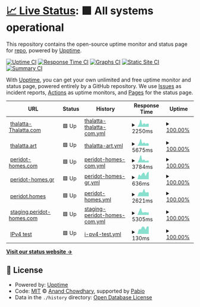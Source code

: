 # [📈 Live Status](https://status.thalatta-thalatta.com): <!--live status--> **🟩 All systems operational**

This repository contains the open-source uptime monitor and status page for [repo](https://status.thalatta-thalatta.com), powered by [Upptime](https://github.com/upptime/upptime).

[![Uptime CI](https://github.com/repo/thalatta/workflows/Uptime%20CI/badge.svg)](https://github.com/repo/thalatta/actions?query=workflow%3A%22Uptime+CI%22)
[![Response Time CI](https://github.com/repo/thalatta/workflows/Response%20Time%20CI/badge.svg)](https://github.com/repo/thalatta/actions?query=workflow%3A%22Response+Time+CI%22)
[![Graphs CI](https://github.com/repo/thalatta/workflows/Graphs%20CI/badge.svg)](https://github.com/repo/thalatta/actions?query=workflow%3A%22Graphs+CI%22)
[![Static Site CI](https://github.com/repo/thalatta/workflows/Static%20Site%20CI/badge.svg)](https://github.com/repo/thalatta/actions?query=workflow%3A%22Static+Site+CI%22)
[![Summary CI](https://github.com/repo/thalatta/workflows/Summary%20CI/badge.svg)](https://github.com/repo/thalatta/actions?query=workflow%3A%22Summary+CI%22)

With [Upptime](https://upptime.js.org), you can get your own unlimited and free uptime monitor and status page, powered entirely by a GitHub repository. We use [Issues](https://github.com/repo/thalatta/issues) as incident reports, [Actions](https://github.com/repo/thalatta/actions) as uptime monitors, and [Pages](https://status.thalatta-thalatta.com) for the status page.

<!--start: status pages-->
<!-- This summary is generated by Upptime (https://github.com/upptime/upptime) -->
<!-- Do not edit this manually, your changes will be overwritten -->
<!-- prettier-ignore -->
| URL | Status | History | Response Time | Uptime |
| --- | ------ | ------- | ------------- | ------ |
| <img alt="" src="https://icons.duckduckgo.com/ip3/thalatta-thalatta.com.ico" height="13"> [thalatta-Thalatta.com](https://thalatta-thalatta.com) | 🟩 Up | [thalatta-thalatta-com.yml](https://github.com/AvgGeo/thalatta/commits/HEAD/history/thalatta-thalatta-com.yml) | <details><summary><img alt="Response time graph" src="./graphs/thalatta-thalatta-com/response-time-week.png" height="20"> 2250ms</summary><br><a href="https://status.thalatta-thalatta.com/history/thalatta-thalatta-com"><img alt="Response time 2702" src="https://img.shields.io/endpoint?url=https%3A%2F%2Fraw.githubusercontent.com%2FAvgGeo%2Fthalatta%2FHEAD%2Fapi%2Fthalatta-thalatta-com%2Fresponse-time.json"></a><br><a href="https://status.thalatta-thalatta.com/history/thalatta-thalatta-com"><img alt="24-hour response time 1985" src="https://img.shields.io/endpoint?url=https%3A%2F%2Fraw.githubusercontent.com%2FAvgGeo%2Fthalatta%2FHEAD%2Fapi%2Fthalatta-thalatta-com%2Fresponse-time-day.json"></a><br><a href="https://status.thalatta-thalatta.com/history/thalatta-thalatta-com"><img alt="7-day response time 2250" src="https://img.shields.io/endpoint?url=https%3A%2F%2Fraw.githubusercontent.com%2FAvgGeo%2Fthalatta%2FHEAD%2Fapi%2Fthalatta-thalatta-com%2Fresponse-time-week.json"></a><br><a href="https://status.thalatta-thalatta.com/history/thalatta-thalatta-com"><img alt="30-day response time 2137" src="https://img.shields.io/endpoint?url=https%3A%2F%2Fraw.githubusercontent.com%2FAvgGeo%2Fthalatta%2FHEAD%2Fapi%2Fthalatta-thalatta-com%2Fresponse-time-month.json"></a><br><a href="https://status.thalatta-thalatta.com/history/thalatta-thalatta-com"><img alt="1-year response time 2702" src="https://img.shields.io/endpoint?url=https%3A%2F%2Fraw.githubusercontent.com%2FAvgGeo%2Fthalatta%2FHEAD%2Fapi%2Fthalatta-thalatta-com%2Fresponse-time-year.json"></a></details> | <details><summary><a href="https://status.thalatta-thalatta.com/history/thalatta-thalatta-com">100.00%</a></summary><a href="https://status.thalatta-thalatta.com/history/thalatta-thalatta-com"><img alt="All-time uptime 100.00%" src="https://img.shields.io/endpoint?url=https%3A%2F%2Fraw.githubusercontent.com%2FAvgGeo%2Fthalatta%2FHEAD%2Fapi%2Fthalatta-thalatta-com%2Fuptime.json"></a><br><a href="https://status.thalatta-thalatta.com/history/thalatta-thalatta-com"><img alt="24-hour uptime 100.00%" src="https://img.shields.io/endpoint?url=https%3A%2F%2Fraw.githubusercontent.com%2FAvgGeo%2Fthalatta%2FHEAD%2Fapi%2Fthalatta-thalatta-com%2Fuptime-day.json"></a><br><a href="https://status.thalatta-thalatta.com/history/thalatta-thalatta-com"><img alt="7-day uptime 100.00%" src="https://img.shields.io/endpoint?url=https%3A%2F%2Fraw.githubusercontent.com%2FAvgGeo%2Fthalatta%2FHEAD%2Fapi%2Fthalatta-thalatta-com%2Fuptime-week.json"></a><br><a href="https://status.thalatta-thalatta.com/history/thalatta-thalatta-com"><img alt="30-day uptime 100.00%" src="https://img.shields.io/endpoint?url=https%3A%2F%2Fraw.githubusercontent.com%2FAvgGeo%2Fthalatta%2FHEAD%2Fapi%2Fthalatta-thalatta-com%2Fuptime-month.json"></a><br><a href="https://status.thalatta-thalatta.com/history/thalatta-thalatta-com"><img alt="1-year uptime 100.00%" src="https://img.shields.io/endpoint?url=https%3A%2F%2Fraw.githubusercontent.com%2FAvgGeo%2Fthalatta%2FHEAD%2Fapi%2Fthalatta-thalatta-com%2Fuptime-year.json"></a></details>
| <img alt="" src="https://icons.duckduckgo.com/ip3/thalatta.art.ico" height="13"> [thalatta.art](https://thalatta.art) | 🟩 Up | [thalatta-art.yml](https://github.com/AvgGeo/thalatta/commits/HEAD/history/thalatta-art.yml) | <details><summary><img alt="Response time graph" src="./graphs/thalatta-art/response-time-week.png" height="20"> 5675ms</summary><br><a href="https://status.thalatta-thalatta.com/history/thalatta-art"><img alt="Response time 6954" src="https://img.shields.io/endpoint?url=https%3A%2F%2Fraw.githubusercontent.com%2FAvgGeo%2Fthalatta%2FHEAD%2Fapi%2Fthalatta-art%2Fresponse-time.json"></a><br><a href="https://status.thalatta-thalatta.com/history/thalatta-art"><img alt="24-hour response time 3696" src="https://img.shields.io/endpoint?url=https%3A%2F%2Fraw.githubusercontent.com%2FAvgGeo%2Fthalatta%2FHEAD%2Fapi%2Fthalatta-art%2Fresponse-time-day.json"></a><br><a href="https://status.thalatta-thalatta.com/history/thalatta-art"><img alt="7-day response time 5675" src="https://img.shields.io/endpoint?url=https%3A%2F%2Fraw.githubusercontent.com%2FAvgGeo%2Fthalatta%2FHEAD%2Fapi%2Fthalatta-art%2Fresponse-time-week.json"></a><br><a href="https://status.thalatta-thalatta.com/history/thalatta-art"><img alt="30-day response time 5363" src="https://img.shields.io/endpoint?url=https%3A%2F%2Fraw.githubusercontent.com%2FAvgGeo%2Fthalatta%2FHEAD%2Fapi%2Fthalatta-art%2Fresponse-time-month.json"></a><br><a href="https://status.thalatta-thalatta.com/history/thalatta-art"><img alt="1-year response time 6954" src="https://img.shields.io/endpoint?url=https%3A%2F%2Fraw.githubusercontent.com%2FAvgGeo%2Fthalatta%2FHEAD%2Fapi%2Fthalatta-art%2Fresponse-time-year.json"></a></details> | <details><summary><a href="https://status.thalatta-thalatta.com/history/thalatta-art">100.00%</a></summary><a href="https://status.thalatta-thalatta.com/history/thalatta-art"><img alt="All-time uptime 100.00%" src="https://img.shields.io/endpoint?url=https%3A%2F%2Fraw.githubusercontent.com%2FAvgGeo%2Fthalatta%2FHEAD%2Fapi%2Fthalatta-art%2Fuptime.json"></a><br><a href="https://status.thalatta-thalatta.com/history/thalatta-art"><img alt="24-hour uptime 100.00%" src="https://img.shields.io/endpoint?url=https%3A%2F%2Fraw.githubusercontent.com%2FAvgGeo%2Fthalatta%2FHEAD%2Fapi%2Fthalatta-art%2Fuptime-day.json"></a><br><a href="https://status.thalatta-thalatta.com/history/thalatta-art"><img alt="7-day uptime 100.00%" src="https://img.shields.io/endpoint?url=https%3A%2F%2Fraw.githubusercontent.com%2FAvgGeo%2Fthalatta%2FHEAD%2Fapi%2Fthalatta-art%2Fuptime-week.json"></a><br><a href="https://status.thalatta-thalatta.com/history/thalatta-art"><img alt="30-day uptime 100.00%" src="https://img.shields.io/endpoint?url=https%3A%2F%2Fraw.githubusercontent.com%2FAvgGeo%2Fthalatta%2FHEAD%2Fapi%2Fthalatta-art%2Fuptime-month.json"></a><br><a href="https://status.thalatta-thalatta.com/history/thalatta-art"><img alt="1-year uptime 100.00%" src="https://img.shields.io/endpoint?url=https%3A%2F%2Fraw.githubusercontent.com%2FAvgGeo%2Fthalatta%2FHEAD%2Fapi%2Fthalatta-art%2Fuptime-year.json"></a></details>
| <img alt="" src="https://icons.duckduckgo.com/ip3/peridot-homes.com.ico" height="13"> [peridot-homes.com](https://peridot-homes.com) | 🟩 Up | [peridot-homes-com.yml](https://github.com/AvgGeo/thalatta/commits/HEAD/history/peridot-homes-com.yml) | <details><summary><img alt="Response time graph" src="./graphs/peridot-homes-com/response-time-week.png" height="20"> 3784ms</summary><br><a href="https://status.thalatta-thalatta.com/history/peridot-homes-com"><img alt="Response time 2640" src="https://img.shields.io/endpoint?url=https%3A%2F%2Fraw.githubusercontent.com%2FAvgGeo%2Fthalatta%2FHEAD%2Fapi%2Fperidot-homes-com%2Fresponse-time.json"></a><br><a href="https://status.thalatta-thalatta.com/history/peridot-homes-com"><img alt="24-hour response time 2372" src="https://img.shields.io/endpoint?url=https%3A%2F%2Fraw.githubusercontent.com%2FAvgGeo%2Fthalatta%2FHEAD%2Fapi%2Fperidot-homes-com%2Fresponse-time-day.json"></a><br><a href="https://status.thalatta-thalatta.com/history/peridot-homes-com"><img alt="7-day response time 3784" src="https://img.shields.io/endpoint?url=https%3A%2F%2Fraw.githubusercontent.com%2FAvgGeo%2Fthalatta%2FHEAD%2Fapi%2Fperidot-homes-com%2Fresponse-time-week.json"></a><br><a href="https://status.thalatta-thalatta.com/history/peridot-homes-com"><img alt="30-day response time 3456" src="https://img.shields.io/endpoint?url=https%3A%2F%2Fraw.githubusercontent.com%2FAvgGeo%2Fthalatta%2FHEAD%2Fapi%2Fperidot-homes-com%2Fresponse-time-month.json"></a><br><a href="https://status.thalatta-thalatta.com/history/peridot-homes-com"><img alt="1-year response time 2640" src="https://img.shields.io/endpoint?url=https%3A%2F%2Fraw.githubusercontent.com%2FAvgGeo%2Fthalatta%2FHEAD%2Fapi%2Fperidot-homes-com%2Fresponse-time-year.json"></a></details> | <details><summary><a href="https://status.thalatta-thalatta.com/history/peridot-homes-com">100.00%</a></summary><a href="https://status.thalatta-thalatta.com/history/peridot-homes-com"><img alt="All-time uptime 100.00%" src="https://img.shields.io/endpoint?url=https%3A%2F%2Fraw.githubusercontent.com%2FAvgGeo%2Fthalatta%2FHEAD%2Fapi%2Fperidot-homes-com%2Fuptime.json"></a><br><a href="https://status.thalatta-thalatta.com/history/peridot-homes-com"><img alt="24-hour uptime 100.00%" src="https://img.shields.io/endpoint?url=https%3A%2F%2Fraw.githubusercontent.com%2FAvgGeo%2Fthalatta%2FHEAD%2Fapi%2Fperidot-homes-com%2Fuptime-day.json"></a><br><a href="https://status.thalatta-thalatta.com/history/peridot-homes-com"><img alt="7-day uptime 100.00%" src="https://img.shields.io/endpoint?url=https%3A%2F%2Fraw.githubusercontent.com%2FAvgGeo%2Fthalatta%2FHEAD%2Fapi%2Fperidot-homes-com%2Fuptime-week.json"></a><br><a href="https://status.thalatta-thalatta.com/history/peridot-homes-com"><img alt="30-day uptime 100.00%" src="https://img.shields.io/endpoint?url=https%3A%2F%2Fraw.githubusercontent.com%2FAvgGeo%2Fthalatta%2FHEAD%2Fapi%2Fperidot-homes-com%2Fuptime-month.json"></a><br><a href="https://status.thalatta-thalatta.com/history/peridot-homes-com"><img alt="1-year uptime 100.00%" src="https://img.shields.io/endpoint?url=https%3A%2F%2Fraw.githubusercontent.com%2FAvgGeo%2Fthalatta%2FHEAD%2Fapi%2Fperidot-homes-com%2Fuptime-year.json"></a></details>
| <img alt="" src="https://icons.duckduckgo.com/ip3/peridot-homes.gr.ico" height="13"> [peridot-homes.gr](http://peridot-homes.gr) | 🟩 Up | [peridot-homes-gr.yml](https://github.com/AvgGeo/thalatta/commits/HEAD/history/peridot-homes-gr.yml) | <details><summary><img alt="Response time graph" src="./graphs/peridot-homes-gr/response-time-week.png" height="20"> 636ms</summary><br><a href="https://status.thalatta-thalatta.com/history/peridot-homes-gr"><img alt="Response time 780" src="https://img.shields.io/endpoint?url=https%3A%2F%2Fraw.githubusercontent.com%2FAvgGeo%2Fthalatta%2FHEAD%2Fapi%2Fperidot-homes-gr%2Fresponse-time.json"></a><br><a href="https://status.thalatta-thalatta.com/history/peridot-homes-gr"><img alt="24-hour response time 898" src="https://img.shields.io/endpoint?url=https%3A%2F%2Fraw.githubusercontent.com%2FAvgGeo%2Fthalatta%2FHEAD%2Fapi%2Fperidot-homes-gr%2Fresponse-time-day.json"></a><br><a href="https://status.thalatta-thalatta.com/history/peridot-homes-gr"><img alt="7-day response time 636" src="https://img.shields.io/endpoint?url=https%3A%2F%2Fraw.githubusercontent.com%2FAvgGeo%2Fthalatta%2FHEAD%2Fapi%2Fperidot-homes-gr%2Fresponse-time-week.json"></a><br><a href="https://status.thalatta-thalatta.com/history/peridot-homes-gr"><img alt="30-day response time 733" src="https://img.shields.io/endpoint?url=https%3A%2F%2Fraw.githubusercontent.com%2FAvgGeo%2Fthalatta%2FHEAD%2Fapi%2Fperidot-homes-gr%2Fresponse-time-month.json"></a><br><a href="https://status.thalatta-thalatta.com/history/peridot-homes-gr"><img alt="1-year response time 780" src="https://img.shields.io/endpoint?url=https%3A%2F%2Fraw.githubusercontent.com%2FAvgGeo%2Fthalatta%2FHEAD%2Fapi%2Fperidot-homes-gr%2Fresponse-time-year.json"></a></details> | <details><summary><a href="https://status.thalatta-thalatta.com/history/peridot-homes-gr">100.00%</a></summary><a href="https://status.thalatta-thalatta.com/history/peridot-homes-gr"><img alt="All-time uptime 100.00%" src="https://img.shields.io/endpoint?url=https%3A%2F%2Fraw.githubusercontent.com%2FAvgGeo%2Fthalatta%2FHEAD%2Fapi%2Fperidot-homes-gr%2Fuptime.json"></a><br><a href="https://status.thalatta-thalatta.com/history/peridot-homes-gr"><img alt="24-hour uptime 100.00%" src="https://img.shields.io/endpoint?url=https%3A%2F%2Fraw.githubusercontent.com%2FAvgGeo%2Fthalatta%2FHEAD%2Fapi%2Fperidot-homes-gr%2Fuptime-day.json"></a><br><a href="https://status.thalatta-thalatta.com/history/peridot-homes-gr"><img alt="7-day uptime 100.00%" src="https://img.shields.io/endpoint?url=https%3A%2F%2Fraw.githubusercontent.com%2FAvgGeo%2Fthalatta%2FHEAD%2Fapi%2Fperidot-homes-gr%2Fuptime-week.json"></a><br><a href="https://status.thalatta-thalatta.com/history/peridot-homes-gr"><img alt="30-day uptime 100.00%" src="https://img.shields.io/endpoint?url=https%3A%2F%2Fraw.githubusercontent.com%2FAvgGeo%2Fthalatta%2FHEAD%2Fapi%2Fperidot-homes-gr%2Fuptime-month.json"></a><br><a href="https://status.thalatta-thalatta.com/history/peridot-homes-gr"><img alt="1-year uptime 100.00%" src="https://img.shields.io/endpoint?url=https%3A%2F%2Fraw.githubusercontent.com%2FAvgGeo%2Fthalatta%2FHEAD%2Fapi%2Fperidot-homes-gr%2Fuptime-year.json"></a></details>
| <img alt="" src="https://icons.duckduckgo.com/ip3/peridot.homes.ico" height="13"> [peridot.homes](http://peridot.homes) | 🟩 Up | [peridot-homes.yml](https://github.com/AvgGeo/thalatta/commits/HEAD/history/peridot-homes.yml) | <details><summary><img alt="Response time graph" src="./graphs/peridot-homes/response-time-week.png" height="20"> 2621ms</summary><br><a href="https://status.thalatta-thalatta.com/history/peridot-homes"><img alt="Response time 1516" src="https://img.shields.io/endpoint?url=https%3A%2F%2Fraw.githubusercontent.com%2FAvgGeo%2Fthalatta%2FHEAD%2Fapi%2Fperidot-homes%2Fresponse-time.json"></a><br><a href="https://status.thalatta-thalatta.com/history/peridot-homes"><img alt="24-hour response time 2232" src="https://img.shields.io/endpoint?url=https%3A%2F%2Fraw.githubusercontent.com%2FAvgGeo%2Fthalatta%2FHEAD%2Fapi%2Fperidot-homes%2Fresponse-time-day.json"></a><br><a href="https://status.thalatta-thalatta.com/history/peridot-homes"><img alt="7-day response time 2621" src="https://img.shields.io/endpoint?url=https%3A%2F%2Fraw.githubusercontent.com%2FAvgGeo%2Fthalatta%2FHEAD%2Fapi%2Fperidot-homes%2Fresponse-time-week.json"></a><br><a href="https://status.thalatta-thalatta.com/history/peridot-homes"><img alt="30-day response time 2451" src="https://img.shields.io/endpoint?url=https%3A%2F%2Fraw.githubusercontent.com%2FAvgGeo%2Fthalatta%2FHEAD%2Fapi%2Fperidot-homes%2Fresponse-time-month.json"></a><br><a href="https://status.thalatta-thalatta.com/history/peridot-homes"><img alt="1-year response time 1516" src="https://img.shields.io/endpoint?url=https%3A%2F%2Fraw.githubusercontent.com%2FAvgGeo%2Fthalatta%2FHEAD%2Fapi%2Fperidot-homes%2Fresponse-time-year.json"></a></details> | <details><summary><a href="https://status.thalatta-thalatta.com/history/peridot-homes">100.00%</a></summary><a href="https://status.thalatta-thalatta.com/history/peridot-homes"><img alt="All-time uptime 100.00%" src="https://img.shields.io/endpoint?url=https%3A%2F%2Fraw.githubusercontent.com%2FAvgGeo%2Fthalatta%2FHEAD%2Fapi%2Fperidot-homes%2Fuptime.json"></a><br><a href="https://status.thalatta-thalatta.com/history/peridot-homes"><img alt="24-hour uptime 100.00%" src="https://img.shields.io/endpoint?url=https%3A%2F%2Fraw.githubusercontent.com%2FAvgGeo%2Fthalatta%2FHEAD%2Fapi%2Fperidot-homes%2Fuptime-day.json"></a><br><a href="https://status.thalatta-thalatta.com/history/peridot-homes"><img alt="7-day uptime 100.00%" src="https://img.shields.io/endpoint?url=https%3A%2F%2Fraw.githubusercontent.com%2FAvgGeo%2Fthalatta%2FHEAD%2Fapi%2Fperidot-homes%2Fuptime-week.json"></a><br><a href="https://status.thalatta-thalatta.com/history/peridot-homes"><img alt="30-day uptime 100.00%" src="https://img.shields.io/endpoint?url=https%3A%2F%2Fraw.githubusercontent.com%2FAvgGeo%2Fthalatta%2FHEAD%2Fapi%2Fperidot-homes%2Fuptime-month.json"></a><br><a href="https://status.thalatta-thalatta.com/history/peridot-homes"><img alt="1-year uptime 100.00%" src="https://img.shields.io/endpoint?url=https%3A%2F%2Fraw.githubusercontent.com%2FAvgGeo%2Fthalatta%2FHEAD%2Fapi%2Fperidot-homes%2Fuptime-year.json"></a></details>
| <img alt="" src="https://icons.duckduckgo.com/ip3/staging.peridot-homes.com.ico" height="13"> [staging.peridot-homes.com](https://staging.peridot-homes.com) | 🟩 Up | [staging-peridot-homes-com.yml](https://github.com/AvgGeo/thalatta/commits/HEAD/history/staging-peridot-homes-com.yml) | <details><summary><img alt="Response time graph" src="./graphs/staging-peridot-homes-com/response-time-week.png" height="20"> 5305ms</summary><br><a href="https://status.thalatta-thalatta.com/history/staging-peridot-homes-com"><img alt="Response time 6003" src="https://img.shields.io/endpoint?url=https%3A%2F%2Fraw.githubusercontent.com%2FAvgGeo%2Fthalatta%2FHEAD%2Fapi%2Fstaging-peridot-homes-com%2Fresponse-time.json"></a><br><a href="https://status.thalatta-thalatta.com/history/staging-peridot-homes-com"><img alt="24-hour response time 4085" src="https://img.shields.io/endpoint?url=https%3A%2F%2Fraw.githubusercontent.com%2FAvgGeo%2Fthalatta%2FHEAD%2Fapi%2Fstaging-peridot-homes-com%2Fresponse-time-day.json"></a><br><a href="https://status.thalatta-thalatta.com/history/staging-peridot-homes-com"><img alt="7-day response time 5305" src="https://img.shields.io/endpoint?url=https%3A%2F%2Fraw.githubusercontent.com%2FAvgGeo%2Fthalatta%2FHEAD%2Fapi%2Fstaging-peridot-homes-com%2Fresponse-time-week.json"></a><br><a href="https://status.thalatta-thalatta.com/history/staging-peridot-homes-com"><img alt="30-day response time 5426" src="https://img.shields.io/endpoint?url=https%3A%2F%2Fraw.githubusercontent.com%2FAvgGeo%2Fthalatta%2FHEAD%2Fapi%2Fstaging-peridot-homes-com%2Fresponse-time-month.json"></a><br><a href="https://status.thalatta-thalatta.com/history/staging-peridot-homes-com"><img alt="1-year response time 6003" src="https://img.shields.io/endpoint?url=https%3A%2F%2Fraw.githubusercontent.com%2FAvgGeo%2Fthalatta%2FHEAD%2Fapi%2Fstaging-peridot-homes-com%2Fresponse-time-year.json"></a></details> | <details><summary><a href="https://status.thalatta-thalatta.com/history/staging-peridot-homes-com">100.00%</a></summary><a href="https://status.thalatta-thalatta.com/history/staging-peridot-homes-com"><img alt="All-time uptime 100.00%" src="https://img.shields.io/endpoint?url=https%3A%2F%2Fraw.githubusercontent.com%2FAvgGeo%2Fthalatta%2FHEAD%2Fapi%2Fstaging-peridot-homes-com%2Fuptime.json"></a><br><a href="https://status.thalatta-thalatta.com/history/staging-peridot-homes-com"><img alt="24-hour uptime 100.00%" src="https://img.shields.io/endpoint?url=https%3A%2F%2Fraw.githubusercontent.com%2FAvgGeo%2Fthalatta%2FHEAD%2Fapi%2Fstaging-peridot-homes-com%2Fuptime-day.json"></a><br><a href="https://status.thalatta-thalatta.com/history/staging-peridot-homes-com"><img alt="7-day uptime 100.00%" src="https://img.shields.io/endpoint?url=https%3A%2F%2Fraw.githubusercontent.com%2FAvgGeo%2Fthalatta%2FHEAD%2Fapi%2Fstaging-peridot-homes-com%2Fuptime-week.json"></a><br><a href="https://status.thalatta-thalatta.com/history/staging-peridot-homes-com"><img alt="30-day uptime 100.00%" src="https://img.shields.io/endpoint?url=https%3A%2F%2Fraw.githubusercontent.com%2FAvgGeo%2Fthalatta%2FHEAD%2Fapi%2Fstaging-peridot-homes-com%2Fuptime-month.json"></a><br><a href="https://status.thalatta-thalatta.com/history/staging-peridot-homes-com"><img alt="1-year uptime 100.00%" src="https://img.shields.io/endpoint?url=https%3A%2F%2Fraw.githubusercontent.com%2FAvgGeo%2Fthalatta%2FHEAD%2Fapi%2Fstaging-peridot-homes-com%2Fuptime-year.json"></a></details>
| <img alt="" src="https://icons.duckduckgo.com/ip3/null.ico" height="13"> [IPv4 test](31.220.75.11) | 🟩 Up | [i-pv4-test.yml](https://github.com/AvgGeo/thalatta/commits/HEAD/history/i-pv4-test.yml) | <details><summary><img alt="Response time graph" src="./graphs/i-pv4-test/response-time-week.png" height="20"> 130ms</summary><br><a href="https://status.thalatta-thalatta.com/history/i-pv4-test"><img alt="Response time 120" src="https://img.shields.io/endpoint?url=https%3A%2F%2Fraw.githubusercontent.com%2FAvgGeo%2Fthalatta%2FHEAD%2Fapi%2Fi-pv4-test%2Fresponse-time.json"></a><br><a href="https://status.thalatta-thalatta.com/history/i-pv4-test"><img alt="24-hour response time 156" src="https://img.shields.io/endpoint?url=https%3A%2F%2Fraw.githubusercontent.com%2FAvgGeo%2Fthalatta%2FHEAD%2Fapi%2Fi-pv4-test%2Fresponse-time-day.json"></a><br><a href="https://status.thalatta-thalatta.com/history/i-pv4-test"><img alt="7-day response time 130" src="https://img.shields.io/endpoint?url=https%3A%2F%2Fraw.githubusercontent.com%2FAvgGeo%2Fthalatta%2FHEAD%2Fapi%2Fi-pv4-test%2Fresponse-time-week.json"></a><br><a href="https://status.thalatta-thalatta.com/history/i-pv4-test"><img alt="30-day response time 128" src="https://img.shields.io/endpoint?url=https%3A%2F%2Fraw.githubusercontent.com%2FAvgGeo%2Fthalatta%2FHEAD%2Fapi%2Fi-pv4-test%2Fresponse-time-month.json"></a><br><a href="https://status.thalatta-thalatta.com/history/i-pv4-test"><img alt="1-year response time 120" src="https://img.shields.io/endpoint?url=https%3A%2F%2Fraw.githubusercontent.com%2FAvgGeo%2Fthalatta%2FHEAD%2Fapi%2Fi-pv4-test%2Fresponse-time-year.json"></a></details> | <details><summary><a href="https://status.thalatta-thalatta.com/history/i-pv4-test">100.00%</a></summary><a href="https://status.thalatta-thalatta.com/history/i-pv4-test"><img alt="All-time uptime 100.00%" src="https://img.shields.io/endpoint?url=https%3A%2F%2Fraw.githubusercontent.com%2FAvgGeo%2Fthalatta%2FHEAD%2Fapi%2Fi-pv4-test%2Fuptime.json"></a><br><a href="https://status.thalatta-thalatta.com/history/i-pv4-test"><img alt="24-hour uptime 100.00%" src="https://img.shields.io/endpoint?url=https%3A%2F%2Fraw.githubusercontent.com%2FAvgGeo%2Fthalatta%2FHEAD%2Fapi%2Fi-pv4-test%2Fuptime-day.json"></a><br><a href="https://status.thalatta-thalatta.com/history/i-pv4-test"><img alt="7-day uptime 100.00%" src="https://img.shields.io/endpoint?url=https%3A%2F%2Fraw.githubusercontent.com%2FAvgGeo%2Fthalatta%2FHEAD%2Fapi%2Fi-pv4-test%2Fuptime-week.json"></a><br><a href="https://status.thalatta-thalatta.com/history/i-pv4-test"><img alt="30-day uptime 100.00%" src="https://img.shields.io/endpoint?url=https%3A%2F%2Fraw.githubusercontent.com%2FAvgGeo%2Fthalatta%2FHEAD%2Fapi%2Fi-pv4-test%2Fuptime-month.json"></a><br><a href="https://status.thalatta-thalatta.com/history/i-pv4-test"><img alt="1-year uptime 100.00%" src="https://img.shields.io/endpoint?url=https%3A%2F%2Fraw.githubusercontent.com%2FAvgGeo%2Fthalatta%2FHEAD%2Fapi%2Fi-pv4-test%2Fuptime-year.json"></a></details>

<!--end: status pages-->

[**Visit our status website →**](https://status.thalatta-thalatta.com)

## 📄 License

- Powered by: [Upptime](https://github.com/upptime/upptime)
- Code: [MIT](./LICENSE) © [Anand Chowdhary](https://anandchowdhary.com), supported by [Pabio](https://pabio.com)
- Data in the `./history` directory: [Open Database License](https://opendatacommons.org/licenses/odbl/1-0/)
